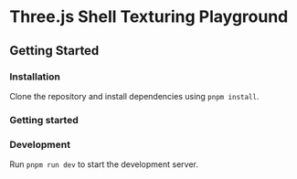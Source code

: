 # Three.js Shell Texturing Playground

## Getting Started

### Installation

Clone the repository and install dependencies using `pnpm install`.

### Getting started

### Development

Run `pnpm run dev` to start the development server.